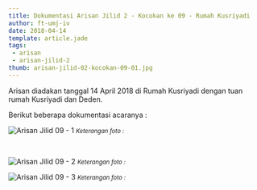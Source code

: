 ```yaml
---
title: Dokumentasi Arisan Jilid 2 - Kocokan ke 09 - Rumah Kusriyadi
author: ft-umj-iv
date: 2018-04-14
template: article.jade
tags:
 - arisan
 - arisan-jilid-2
thumb: arisan-jilid-02-kocokan-09-01.jpg
---
```


Arisan diadakan tanggal 14 April 2018 di Rumah Kusriyadi dengan tuan rumah Kusriyadi dan Deden.

Berikut beberapa dokumentasi acaranya :


![Arisan Jilid 09 - 1](/story/assets/img/arisan-jilid-02-kocokan-09-01.jpg)
<small>_Keterangan foto :_</small>

<br/>
<span class="more"></span>

![Arisan Jilid 09 - 2](/story/assets/img/arisan-jilid-02-kocokan-09-02.jpg)
<small>_Keterangan foto :_</small>

![Arisan Jilid 09 - 3](/story/assets/img/arisan-jilid-02-kocokan-09-03.jpg)
<small>_Keterangan foto :_</small>


